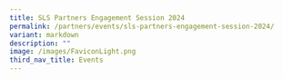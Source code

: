 ```yaml
---
title: SLS Partners Engagement Session 2024
permalink: /partners/events/sls-partners-engagement-session-2024/
variant: markdown
description: ""
image: /images/FaviconLight.png
third_nav_title: Events
---
```


